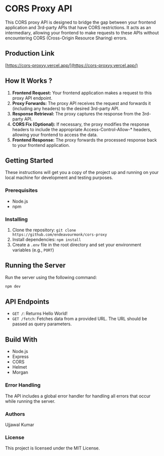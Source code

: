 # CORS Proxy API

This CORS proxy API is designed to bridge the gap between your frontend application and 3rd-party APIs that have CORS restrictions. It acts as an intermediary, allowing your frontend to make requests to these APIs without encountering CORS (Cross-Origin Resource Sharing) errors.

## Production Link

[https://cors-proxyy.vercel.app/](https://cors-proxyy.vercel.app/)

## How It Works ?

1. **Frontend Request:** Your frontend application makes a request to this proxy API endpoint.
2. **Proxy Forwards:** The proxy API receives the request and forwards it (including any headers) to the desired 3rd-party API.
3. **Response Retrieval:** The proxy captures the response from the 3rd-party API.
4. **CORS Fix (Optional):** If necessary, the proxy modifies the response headers to include the appropriate Access-Control-Allow-\* headers, allowing your frontend to access the data.
5. **Frontend Response:** The proxy forwards the processed response back to your frontend application.

## Getting Started

These instructions will get you a copy of the project up and running on your local machine for development and testing purposes.

### Prerequisites

- Node.js
- npm

### Installing

1. Clone the repository: `git clone https://github.com/endeavourmonk/cors-proxy`
2. Install dependencies: `npm install`
3. Create a `.env` file in the root directory and set your environment variables (e.g., `PORT`)

## Running the Server

Run the server using the following command:

```bash
npm dev
```

## API Endpoints

- `GET /`: Returns Hello World!
- `GET /fetch`: Fetches data from a provided URL. The URL should be passed as query parameters.

## Build With

- Node.js
- Express
- CORS
- Helmet
- Morgan

### Error Handling

The API includes a global error handler for handling all errors that occur while running the server.

### Authors

Ujjawal Kumar

### License

This project is licensed under the MIT License.
